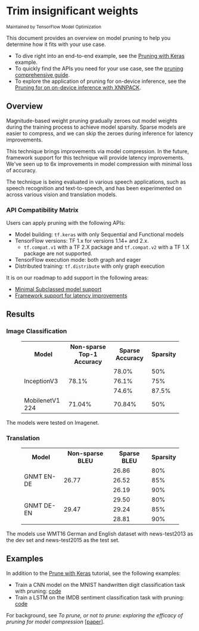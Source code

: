 # Trim insignificant weights

<sub>Maintained by TensorFlow Model Optimization</sub>

This document provides an overview on model pruning to help you determine how it
fits with your use case.

*   To dive right into an end-to-end example, see the
    [Pruning with Keras](pruning_with_keras.ipynb) example.
*   To quickly find the APIs you need for your use case, see the
    [pruning comprehensive guide](comprehensive_guide.ipynb).
*   To explore the application of pruning for on-device inference, see the
    [Pruning for on on-device inference with XNNPACK](pruning_for_on_device_inference.ipynb).

## Overview

Magnitude-based weight pruning gradually zeroes out model weights during the
training process to achieve model sparsity. Sparse models are easier to
compress, and we can skip the zeroes during inference for latency improvements.

This technique brings improvements via model compression. In the future,
framework support for this technique will provide latency improvements. We've
seen up to 6x improvements in model compression with minimal loss of accuracy.

The technique is being evaluated in various speech applications, such as
speech recognition and text-to-speech, and has been experimented on across
various vision and translation models.

### API Compatibility Matrix
Users can apply pruning with the following APIs:

*   Model building: `tf.keras` with only Sequential and Functional models
*   TensorFlow versions: TF 1.x for versions 1.14+ and 2.x.
    *   `tf.compat.v1` with a TF 2.X package and `tf.compat.v2` with a TF 1.X
        package are not supported.
*   TensorFlow execution mode: both graph and eager
*   Distributed training: `tf.distribute` with only graph execution

It is on our roadmap to add support in the following areas:

*   [Minimal Subclassed model support](https://github.com/tensorflow/model-optimization/issues/155)
*   [Framework support for latency improvements](https://github.com/tensorflow/model-optimization/issues/173)

## Results

### Image Classification

<figure>
  <table>
    <tr>
      <th>Model</th>
      <th>Non-sparse Top-1 Accuracy </th>
      <th>Sparse Accuracy </th>
      <th>Sparsity </th>
    </tr>
    <tr>
      <td rowspan=3>InceptionV3</td>
      <td rowspan=3>78.1%</td>
      <td>78.0%</td>
      <td>50%</td>
    </tr>
    <tr>
      <td>76.1%</td><td>75%</td>
    </tr>
    <tr>
      <td>74.6%</td><td>87.5%</td>
    </tr>
    <tr>
      <td>MobilenetV1 224</td><td>71.04%</td><td>70.84%</td><td>50%</td>
    </tr>
 </table>
</figure>

The models were tested on Imagenet.

### Translation

<figure>
  <table>
    <tr>
      <th>Model</th>
      <th>Non-sparse BLEU </th>
      <th>Sparse BLEU </th>
      <th>Sparsity </th>
    </tr>
    <tr>
      <td rowspan=3>GNMT EN-DE</td>
      <td rowspan=3>26.77</td>
      <td>26.86</td>
      <td>80% </td>
    </tr>
    <tr>
      <td>26.52</td><td>85%</td>
    </tr>
    <tr>
      <td>26.19</td><td>90%</td>
    </tr>
    <tr>
      <td rowspan=3>GNMT DE-EN</td>
      <td rowspan=3>29.47</td>
      <td>29.50</td>
      <td>80% </td>
    </tr>
    <tr>
      <td>29.24</td><td>85%</td>
    </tr>
    <tr>
      <td>28.81</td><td>90%</td>
    </tr>
 </table>
</figure>

The models use WMT16 German and English dataset with news-test2013 as the dev
set and news-test2015 as the test set.

## Examples

In addition to the [Prune with Keras](pruning_with_keras.ipynb)
tutorial, see the following examples:

* Train a CNN model on the MNIST handwritten digit classification task with
pruning:
[code](https://github.com/tensorflow/model-optimization/blob/master/tensorflow_model_optimization/python/examples/sparsity/keras/mnist/mnist_cnn.py)
* Train a LSTM on the IMDB sentiment classification task with pruning:
[code](https://github.com/tensorflow/model-optimization/blob/master/tensorflow_model_optimization/python/examples/sparsity/keras/imdb/imdb_lstm.py)

For background, see *To prune, or not to prune: exploring the efficacy of
pruning for model compression* [[paper](https://arxiv.org/pdf/1710.01878.pdf)].

